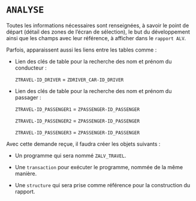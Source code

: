 # **`ANALYSE`**

Toutes les informations nécessaires sont renseignées, à savoir le point de départ (détail des zones de l’écran de sélection), le but du développement ainsi que les champs avec leur référence, à afficher dans le `rapport ALV`.

Parfois, apparaissent aussi les liens entre les tables comme :

- Lien des clés de table pour la recherche des nom et prénom du conducteur :

  `ZTRAVEL-ID_DRIVER` = `ZDRIVER_CAR-ID_DRIVER`

- Lien des clés de table pour la recherche des nom et prénom du passager :

  `ZTRAVEL-ID_PASSENGER1` = `ZPASSENGER-ID_PASSENGER`

  `ZTRAVEL-ID_PASSENGER2` = `ZPASSENGER-ID_PASSENGER`

  `ZTRAVEL-ID_PASSENGER3` = `ZPASSENGER-ID_PASSENGER`

Avec cette demande reçue, il faudra créer les objets suivants :

- Un programme qui sera nommé `ZALV_TRAVEL`.

- Une `transaction` pour exécuter le programme, nommée de la même manière.

- Une `structure` qui sera prise comme référence pour la construction du rapport.

